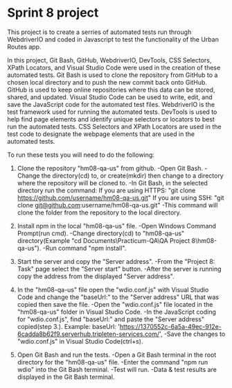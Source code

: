 # Sprint 8 project

This project is to create a serries of automated tests run through WebdriverIO and coded in Javascript to test the functionality of the Urban Routes app.

In this project, Git Bash, GitHub, WebdriverIO, DevTools, CSS Selectors, XPath Locators, and Visual Studio Code were used in the creation of these automated tests.
Git Bash is used to clone the repository from GitHub to a chosen local directory and to push the new commit back onto GitHub.
GitHub is used to keep online repositories where this data can be stored, shared, and updated.
Visual Studio Code can be used to write, edit, and save the JavaScript code for the automated test files.
WebdriverIO is the test framework used for running the automated tests.
DevTools is used to help find page elements and identify unique selectors or locators to best run the automated tests.
CSS Selectors and XPath Locators are used in the test code to designate the webpage elements that are used in the automated tests.

To run these tests you will need to do the following:

1. Clone the repository "hm08-qa-us" from github.
-Open Git Bash.
-Change the directory(cd) to, or create(mkdir) then change to a directory where the repository will be cloned to.
-In Git Bash, in the selected directory run the command:
    If you are using HTTPS:
    "git clone https://github.com/username/hm08-qa-us.git"
    If you are using SSH:
    "git clone git@github.com:username/hm08-qa-us.git"
-This command will clone the folder from the repository to the local directory.

2. Install npm in the local "hm08-qa-us" file.
-Open Windows Command Prompt(run cmd).
-Change directory(cd) to "hm08-qa-us" directory(Example "cd Documents\Practicum-QA\QA Project 8\hm08-qa-us").
-Run command "npm install".

3. Start the server and copy the "Server address".
-From the "Project 8: Task" page select the "Server start" button.
-After the server is running copy the address from the displayed "Server address".

4. In the "hm08-qa-us" file open the "wdio.conf.js" with Visual Studio Code and change the "baseUrl:" to the "Server address" URL that was copied then save the file.
-Open the "wdio.conf.js" file located in the "hm08-qa-us" folder in Visual Studio Code.
-In the JavaScript coding for "wdio.conf.js", find "baseUrl:" and paste the "Server address" copied(step 3.).
 Example:
 baseUrl: 'https://1370552c-6a5a-49ec-912e-6cadda8b62f9.serverhub.tripleten-services.com/',
-Save the changes to "wdio.conf.js" in Visual Studio Code(ctrl+s).

5. Open Git Bash and run the tests. 
-Open a Git Bash terminal in the root directory for the "hm08-qa-us" file.
-Enter the command "npm run wdio" into the Git Bash terminal.
-Test will run.
-Data & test results are displayed in the Git Bash terminal.